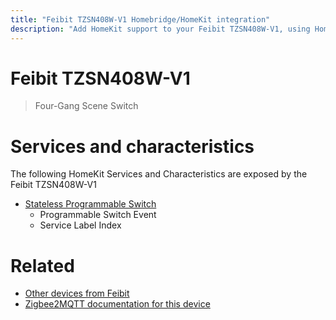 ```yaml
---
title: "Feibit TZSN408W-V1 Homebridge/HomeKit integration"
description: "Add HomeKit support to your Feibit TZSN408W-V1, using Homebridge, Zigbee2MQTT and homebridge-z2m."
---
```

<!---
This file has been GENERATED using src/docgen/docgen.ts
DO NOT EDIT THIS FILE MANUALLY!
-->
# Feibit TZSN408W-V1
> Four-Gang Scene Switch


# Services and characteristics
The following HomeKit Services and Characteristics are exposed by
the Feibit TZSN408W-V1

* [Stateless Programmable Switch](../../action.md)
  * Programmable Switch Event
  * Service Label Index


# Related
* [Other devices from Feibit](../index.md#feibit)
* [Zigbee2MQTT documentation for this device](https://www.zigbee2mqtt.io/devices/TZSN408W-V1.html)